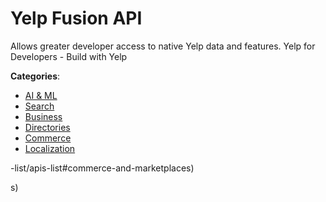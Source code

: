 # Yelp Fusion API


Allows greater developer access to native Yelp data and features.  Yelp for Developers - Build with Yelp



**Categories**:
- [AI & ML](https://github.com/apis-list/apis-list#ai-and-ml)
- [Search](https://github.com/apis-list/apis-list#search)
- [Business](https://github.com/apis-list/apis-list#business)
- [Directories](https://github.com/apis-list/apis-list#directories)
- [Commerce](https://github.com/apis-list/apis-list#commerce)
- [Localization](https://github.com/apis-list/apis-list#localization)



-list/apis-list#commerce-and-marketplaces)



s)



